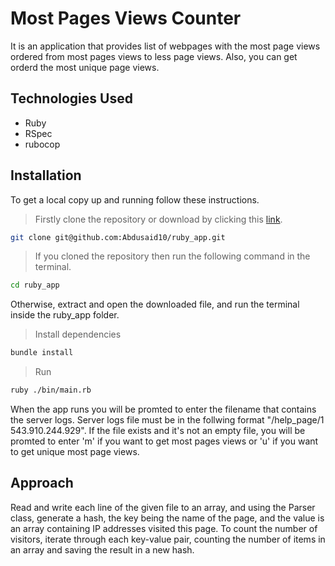 # Most Pages Views Counter
It is an application that provides list of webpages with the most page views ordered from most pages views to less page views. Also, you can get orderd the most unique page views.

## Technologies Used

- Ruby
- RSpec
- rubocop

## Installation

To get a local copy up and running follow these instructions.

> Firstly clone the repository or download by clicking this [link](https://github.com/Abdusaid10/ruby_app/archive/refs/heads/main.zip).

```bash
git clone git@github.com:Abdusaid10/ruby_app.git
```
> If you cloned the repository then run the following command in the terminal.
```bash
cd ruby_app
```

Otherwise, extract and open the downloaded file, and run the terminal inside the ruby_app folder.

> Install dependencies
```bash
bundle install
```
> Run
```bash
ruby ./bin/main.rb
```
When the app runs you will be promted to enter the filename that contains the server logs. Server logs file must be in the follwing format "/help_page/1 543.910.244.929". If the file exists and it's not an empty file, you will be promted to enter 'm' if you want to get most pages views or 'u' if you want to get unique most page views. 

## Approach
Read and write each line of the given file to an array, and using the Parser class, generate a hash, the key being the name of the page, and the value is an array containing IP addresses visited this page. To count the number of visitors, iterate through each key-value pair, counting the number of items in an array and saving the result in a new hash.